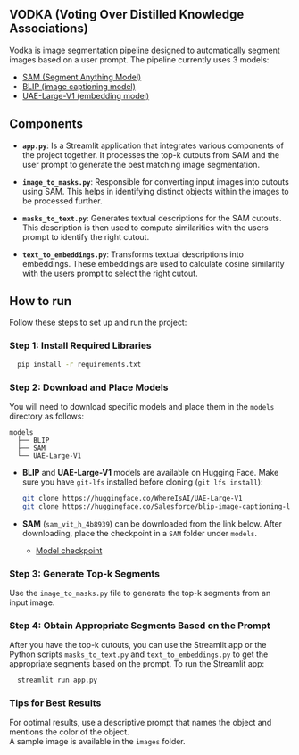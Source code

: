 ## VODKA (Voting Over Distilled Knowledge Associations)

Vodka is image segmentation pipeline designed to automatically segment images based on a user prompt. The pipeline currently uses 3 models:
- [SAM (Segment Anything Model)](https://segment-anything.com/)
- [BLIP (image captioning model)](https://huggingface.co/docs/transformers/en/model_doc/blip)
- [UAE-Large-V1 (embedding model)](https://huggingface.co/WhereIsAI/UAE-Large-V1)

## Components

- **`app.py`**:  Is a Streamlit  application that integrates various components of the project together. It processes the top-k cutouts from SAM and the user prompt to generate the best matching image segmentation.

- **`image_to_masks.py`**: Responsible for converting input images into cutouts using SAM. This helps in identifying distinct objects within the images to be processed further.

- **`masks_to_text.py`**: Generates textual descriptions for the SAM cutouts. This description is then used to compute similarities with the users prompt to identify the right cutout.

- **`text_to_embeddings.py`**: Transforms textual descriptions into embeddings. These embeddings are used to calculate cosine similarity with the users prompt to select the right cutout.  

## How to run

Follow these steps to set up and run the project: 

### Step 1: Install Required Libraries 
```bash
  pip install -r requirements.txt
```
  
### Step 2: Download and Place Models
You will need to download specific models and place them in the `models` directory as follows:
  ```
  models
	├── BLIP
	├── SAM
	└── UAE-Large-V1
  ```
 - **BLIP** and **UAE-Large-V1** models are available on Hugging Face. Make sure you have `git-lfs` installed before cloning (`git lfs install`):
	
 	```bash
	git clone https://huggingface.co/WhereIsAI/UAE-Large-V1
	git clone https://huggingface.co/Salesforce/blip-image-captioning-large
	```
- **SAM** (`sam_vit_h_4b8939`) can be downloaded from the link below. After downloading, place the checkpoint in a `SAM` folder under `models`.
	- [Model checkpoint](https://github.com/facebookresearch/segment-anything#model-checkpoints)

### Step 3: Generate Top-k Segments
Use the `image_to_masks.py` file to generate the top-k segments from an input image.

### Step 4: Obtain Appropriate Segments Based on the Prompt
After you have the top-k cutouts, you can use the Streamlit app or the Python scripts `masks_to_text.py` and `text_to_embeddings.py` to get the appropriate segments based on the prompt. To run the Streamlit app:
```bash
  streamlit run app.py
```

### Tips for Best Results
For optimal results, use a descriptive prompt that names the object and mentions the color of the object.\
A sample image is available in the `images` folder.



	



